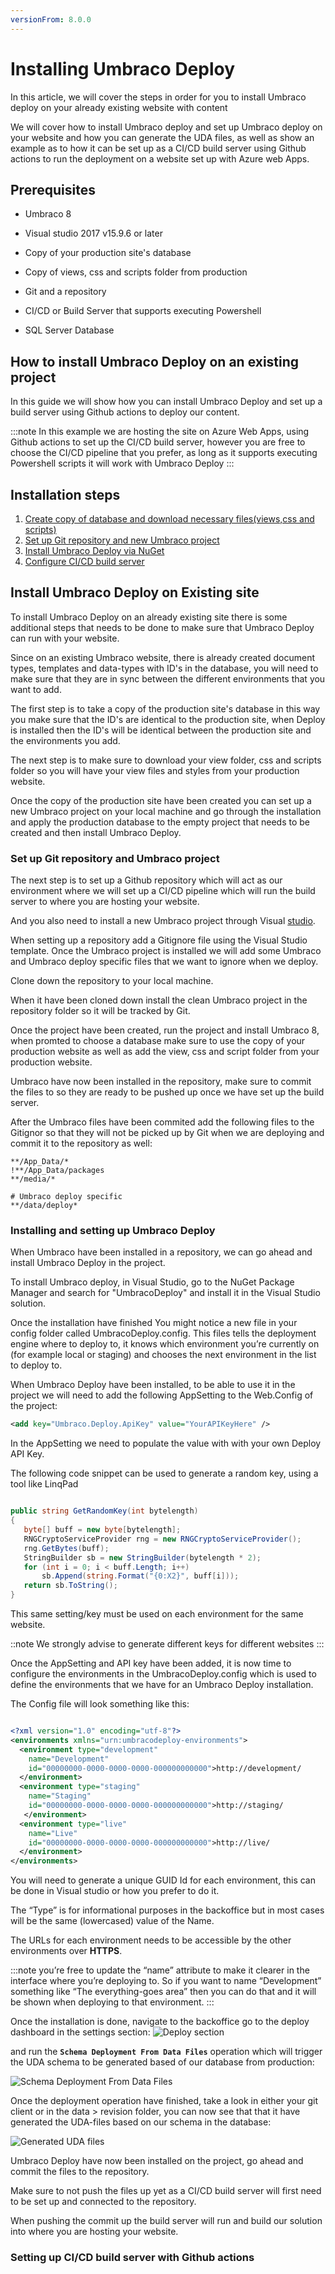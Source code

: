 ```yaml
---
versionFrom: 8.0.0
---
```


# Installing Umbraco Deploy

In this article, we will cover the steps in order for you to install Umbraco deploy on your already existing website with content

We will cover how to install Umbraco deploy and set up Umbraco deploy on your website and how you can generate the UDA files, as well as show an example as to how it can be set up as a CI/CD build server using Github actions to run the deployment on a website set up with Azure web Apps.

## Prerequisites

* Umbraco 8

* Visual studio 2017 v15.9.6 or later

* Copy of your production site's database

* Copy of views, css and scripts folder from production

* Git and a repository

* CI/CD or Build Server that supports executing Powershell

* SQL Server Database

## How to install Umbraco Deploy on an existing project

In this guide we will show how you can install Umbraco Deploy and set up a build server using Github actions to deploy our content.

:::note
In this example we are hosting the site on Azure Web Apps, using Github actions to set up the CI/CD build server, however you are free to choose the CI/CD pipeline that you prefer,
as long as it supports executing Powershell scripts it will work with Umbraco Deploy
:::

## Installation steps

1. [Create copy of database and download necessary files(views,css and scripts)](#Install-Umbraco-Deploy-on-Existing-site)
2. [Set up Git repository and new Umbraco project](#Set-up-Git-repository-and-Umbraco-project)
3. [Install Umbraco Deploy via NuGet](#Installing-and-setting-up-Umbraco-Deploy)
4. [Configure CI/CD build server](#Setting-up-CI/CD-build-server-with-Github-actions)

## Install Umbraco Deploy on Existing site

To install Umbraco Deploy on an already existing site there is some additional steps that needs to be done to make sure that Umbraco Deploy can run with your website.

Since on an existing Umbraco website, there is already created document types, templates and data-types with ID's in the database, you will need to make sure that they are in sync between the different environments that you want to add.

The first step is to take a copy of the production site's database in this way you make sure that the ID's are identical to the production site, when Deploy is installed then the ID's will be identical between the production site and the environments you add.

The next step is to make sure to download your view folder, css and scripts folder so you will have your view files and styles from your production website.

Once the copy of the production site have been created you can set up a new Umbraco project on your local machine and go through the installation and apply the production database to the empty project that needs to be created and then install Umbraco Deploy.

### Set up Git repository and Umbraco project

The next step is to set up a  Github repository which will act as our environment where we will set up a CI/CD pipeline which will run the build server to where you are hosting your website.

And you also need to install a new Umbraco project through Visual [studio](https://our.umbraco.com/documentation/Getting-Started/Setup/Install/install-umbraco-with-nuget).

When setting up a repository add a Gitignore file using the Visual Studio template.
Once the Umbraco project is installed we will add some Umbraco and Umbraco deploy specific files that we want to ignore when we deploy.

Clone down  the repository to your local machine.

When it have been cloned down install the clean Umbraco project in the repository folder so it will be tracked by Git.

Once the project have been created, run the project and install Umbraco 8, when promted to choose a database make sure to use the copy of your production website as well as add the view, css and script folder from your production website.

Umbraco have now been installed in the repository, make sure to commit the files to so they are ready to be pushed up once we have set up the build server.

After the Umbraco files have been commited add the following files to the Gitignor so that they will not be picked up by Git when we are deploying and commit it to the repository as well:

```none
**/App_Data/*
!**/App_Data/packages
**/media/*

# Umbraco deploy specific
**/data/deploy*
```

### Installing and setting up Umbraco Deploy

When Umbraco have been installed in a repository, we can go ahead and install Umbraco Deploy in the project.

To install Umbraco deploy, in Visual Studio, go to the NuGet Package Manager and search for "UmbracoDeploy" and install it in the Visual Studio solution.

Once the installation have finished You might notice a new file in your config folder called UmbracoDeploy.config. This files tells the deployment engine where to deploy to, it knows which environment you’re currently on (for example local or staging) and chooses the next environment in the list to deploy to.

When Umbraco Deploy have been installed, to be able to use it in the project we will need to add the following AppSetting to the Web.Config of the project:

```xml
<add key="Umbraco.Deploy.ApiKey" value="YourAPIKeyHere" /> 
```

In the AppSetting we need to populate the value with with your own Deploy API Key.

The following code snippet can be used to generate a random key, using a tool like LinqPad

```C#

public string GetRandomKey(int bytelength)
{
   byte[] buff = new byte[bytelength];
   RNGCryptoServiceProvider rng = new RNGCryptoServiceProvider();
   rng.GetBytes(buff);
   StringBuilder sb = new StringBuilder(bytelength * 2);
   for (int i = 0; i < buff.Length; i++)
       sb.Append(string.Format("{0:X2}", buff[i]));
   return sb.ToString();
}

```

This same setting/key must be used on each environment for the same website.

::note
We strongly advise to generate different keys for different websites
:::

Once the AppSetting and API key have been added, it is now time to configure the environments in the UmbracoDeploy.config which is used to define the environments that we have for an Umbraco Deploy installation.

The Config file will look something like this:

```xml

<?xml version="1.0" encoding="utf-8"?>
<environments xmlns="urn:umbracodeploy-environments">
  <environment type="development" 
    name="Development" 
    id="00000000-0000-0000-0000-000000000000">http://development/
  </environment>
  <environment type="staging"
    name="Staging" 
    id="00000000-0000-0000-0000-000000000000">http://staging/
   </environment>
  <environment type="live" 
    name="Live" 
    id="00000000-0000-0000-0000-000000000000">http://live/
  </environment>
</environments>


```

You will need to generate a unique GUID Id for each environment, this can be done in Visual studio or how you prefer to do it.

The “Type” is for informational purposes in the backoffice but in most cases will be the same (lowercased) value of the Name.

The URLs for each environment needs to be accessible by the other environments over **HTTPS**.

:::note you’re free to update the “name” attribute to make it clearer in the interface where you’re deploying to. So if you want to name “Development” something like “The everything-goes area” then you can do that and it will be shown when deploying to that environment.
:::

Once the installation is done, navigate to the backoffice go to the deploy dashboard in the settings section:
![Deploy section](images/Deploy-section.png)

and run the  **```Schema Deployment From Data Files```** operation which will trigger the UDA schema to be generated based of our database from production:

 ![Schema Deployment From Data Files](images/Deploy-operation.png)

 Once the deployment operation have finished,  take a look in either your git client or in the data > revision folder, you can now see that that it have generated the UDA-files based on our schema in the database:

 ![Generated UDA files](images/Generated-uda-files.png)

Umbraco Deploy have now been installed on the project, go ahead and commit the files to the repository.

Make sure to not push the files up yet as a CI/CD build server will first need to be set up and connected to the repository.

When pushing the commit up the build server will run and build our solution into where you are hosting your website.

### Setting up CI/CD build server with Github actions

<!--We can now start creating content on the local machine. We can see that once we create something like a document type, the changes are getting picked up in Git and, once done with making changes, we can commit them and deploy them to Github which again, will run the build server we have set up and then extract the changes into the website that we have set up in Azure.

This will only deploy the meta data for our local site to your website, to transfer content and media you will need to do so from the backoffice on your local project using the queue for transfer [feature](../Content-Transfer).-->
